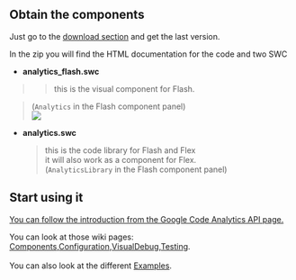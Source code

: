 ## Obtain the components ##

Just go to the [download section](http://code.google.com/p/gaforflash/downloads/list)
and get the last version.

In the zip you will find the HTML documentation for the code and two SWC

  * **analytics\_flash.swc**
> > this is the visual component for Flash.<br>
<blockquote>(<code>Analytics</code> in the Flash component panel)<br>
<img src='http://gaforflash.googlecode.com/svn/gfx/FlashComponents.png' />
</blockquote><ul><li><b>analytics.swc</b>
<blockquote>this is the code library for Flash and Flex<br>
it will also work as a component for Flex.<br>
(<code>AnalyticsLibrary</code> in the Flash component panel)</blockquote></li></ul>

<h2>Start using it</h2>

<a href='http://code.google.com/apis/analytics/docs/flashTrackingIntro.html'>You can follow the introduction from the Google Code Analytics API page.</a>

You can look at those wiki pages: <a href='Components.md'>Components</a>,<a href='Configuration.md'>Configuration</a>,<a href='VisualDebug.md'>VisualDebug</a>,<a href='Testing.md'>Testing</a>.<br>
<br>
You can also look at the different <a href='Examples.md'>Examples</a>.